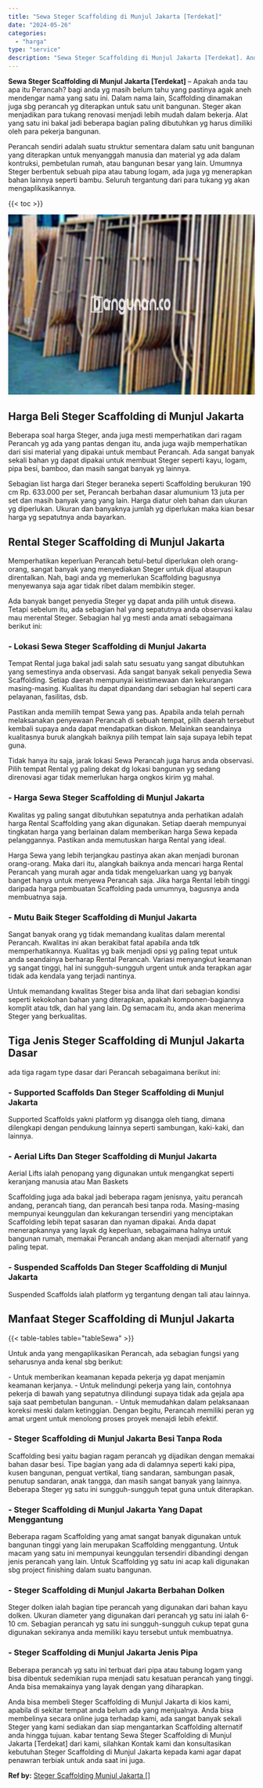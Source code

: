 ```yaml
---
title: "Sewa Steger Scaffolding di Munjul Jakarta [Terdekat]"
date: "2024-05-26"
categories: 
  - "harga"
type: "service"
description: "Sewa Steger Scaffolding di Munjul Jakarta [Terdekat]. Anda bisa membeli Steger Scaffolding di Munjul Jakarta di kios kami, apabila di sekitar tempat anda bel..."
---
```


**Sewa Steger Scaffolding di Munjul Jakarta \[Terdekat\]** – Apakah anda tau apa itu Perancah? bagi anda yg masih belum tahu yang pastinya agak aneh mendengar nama yang satu ini. Dalam nama lain, Scaffolding dinamakan juga sbg perancah yg diterapkan untuk satu unit bangunan. Steger akan menjadikan para tukang renovasi menjadi lebih mudah dalam bekerja. Alat yang satu ini bakal jadi beberapa bagian paling dibutuhkan yg harus dimiliki oleh para pekerja bangunan.

Perancah sendiri adalah suatu struktur sementara dalam satu unit bangunan yang diterapkan untuk menyanggah manusia dan material yg ada dalam kontruksi, pembetulan rumah, atau bangunan besar yang lain. Umumnya Steger berbentuk sebuah pipa atau tabung logam, ada juga yg menerapkan bahan lainnya seperti bambu. Seluruh tergantung dari para tukang yg akan mengaplikasikannya.

{{< toc >}}

![Sewa Steger Scaffolding di Munjul Jakarta [Terdekat]](/images/sewa-scaffolding-steger-14.png)

## Harga Beli Steger Scaffolding di Munjul Jakarta

Beberapa soal harga Steger, anda juga mesti memperhatikan dari ragam Perancah yg ada yang pantas dengan itu, anda juga wajib memperhatikan dari sisi material yang dipakai untuk membaut Perancah. Ada sangat banyak sekali bahan yg dapat dipakai untuk membuat Steger seperti kayu, logam, pipa besi, bamboo, dan masih sangat banyak yg lainnya.

Sebagian list harga dari Steger beraneka seperti Scaffolding berukuran 190 cm Rp. 633.000 per set, Perancah berbahan dasar alumunium 13 juta per set dan masih banyak yang yang lain. Harga diatur oleh bahan dan ukuran yg diperlukan. Ukuran dan banyaknya jumlah yg diperlukan maka kian besar harga yg sepatutnya anda bayarkan.

## Rental Steger Scaffolding di Munjul Jakarta

Memperhatikan keperluan Perancah betul-betul diperlukan oleh orang-orang, sangat banyak yang menyediakan Steger untuk dijual ataupun direntalkan. Nah, bagi anda yg memerlukan Scaffolding bagusnya menyewanya saja agar tidak ribet dalam membikin steger.

Ada banyak banget penyedia Steger yg dapat anda pilih untuk disewa. Tetapi sebelum itu, ada sebagian hal yang sepatutnya anda observasi kalau mau merental Steger. Sebagian hal yg mesti anda amati sebagaimana berikut ini:

### \- Lokasi Sewa Steger Scaffolding di Munjul Jakarta

Tempat Rental juga bakal jadi salah satu sesuatu yang sangat dibutuhkan yang semestinya anda observasi. Ada sangat banyak sekali penyedia Sewa Scaffolding. Setiap daerah mempunyai keistimewaan dan kekurangan masing-masing. Kualitas itu dapat dipandang dari sebagian hal seperti cara pelayanan, fasilitas, dsb.

Pastikan anda memilih tempat Sewa yang pas. Apabila anda telah pernah melaksanakan penyewaan Perancah di sebuah tempat, pilih daerah tersebut kembali supaya anda dapat mendapatkan diskon. Melainkan seandainya kualitasnya buruk alangkah baiknya pilih tempat lain saja supaya lebih tepat guna.

Tidak hanya itu saja, jarak lokasi Sewa Perancah juga harus anda observasi. Pilih tempat Rental yg paling dekat dg lokasi bangunan yg sedang direnovasi agar tidak memerlukan harga ongkos kirim yg mahal.

### \- Harga Sewa Steger Scaffolding di Munjul Jakarta

Kwalitas yg paling sangat dibutuhkan sepatutnya anda perhatikan adalah harga Rental Scaffolding yang akan digunakan. Setiap daerah mempunyai tingkatan harga yang berlainan dalam memberikan harga Sewa kepada pelanggannya. Pastikan anda memutuskan harga Rental yang ideal.

Harga Sewa yang lebih terjangkau pastinya akan akan menjadi buronan orang-orang. Maka dari itu, alangkah baiknya anda mencari harga Rental Perancah yang murah agar anda tidak mengeluarkan uang yg banyak banget hanya untuk menyewa Perancah saja. Jika harga Rental lebih tinggi daripada harga pembuatan Scaffolding pada umumnya, bagusnya anda membuatnya saja.

### \- Mutu Baik Steger Scaffolding di Munjul Jakarta

Sangat banyak orang yg tidak memandang kualitas dalam merental Perancah. Kwalitas ini akan berakibat fatal apabila anda tdk memperhatikannya. Kualitas yg baik menjadi opsi yg paling tepat untuk anda seandainya berharap Rental Perancah. Variasi menyangkut keamanan yg sangat tinggi, hal ini sungguh-sungguh urgent untuk anda terapkan agar tidak ada kendala yang terjadi nantinya.

Untuk memandang kwalitas Steger bisa anda lihat dari sebagian kondisi seperti kekokohan bahan yang diterapkan, apakah komponen-bagiannya komplit atau tdk, dan hal yang lain. Dg semacam itu, anda akan menerima Steger yang berkualitas.

## Tiga Jenis Steger Scaffolding di Munjul Jakarta Dasar

ada tiga ragam type dasar dari Perancah sebagaimana berikut ini:

### \- Supported Scaffolds Dan Steger Scaffolding di Munjul Jakarta

Supported Scaffolds yakni platform yg disangga oleh tiang, dimana dilengkapi dengan pendukung lainnya seperti sambungan, kaki-kaki, dan lainnya.

### \- Aerial Lifts Dan Steger Scaffolding di Munjul Jakarta

Aerial Lifts ialah penopang yang digunakan untuk mengangkat seperti keranjang manusia atau Man Baskets

Scaffolding juga ada bakal jadi beberapa ragam jenisnya, yaitu perancah andang, perancah tiang, dan perancah besi tanpa roda. Masing-masing mempunyai keunggulan dan kekurangan tersendiri yang menciptakan Scaffolding lebih tepat sasaran dan nyaman dipakai. Anda dapat menerapkannya yang layak dg keperluan, sebagaimana halnya untuk bangunan rumah, memakai Perancah andang akan menjadi alternatif yang paling tepat.

### \- Suspended Scaffolds Dan Steger Scaffolding di Munjul Jakarta

Suspended Scaffolds ialah platform yg tergantung dengan tali atau lainnya.

## Manfaat Steger Scaffolding di Munjul Jakarta

{{< table-tables table="tableSewa" >}}

Untuk anda yang mengaplikasikan Perancah, ada sebagian fungsi yang seharusnya anda kenal sbg berikut:

\- Untuk memberikan keamanan kepada pekerja yg dapat menjamin keamanan kerjanya. - Untuk melindungi pekerja yang lain, contohnya pekerja di bawah yang sepatutnya dilindungi supaya tidak ada gejala apa saja saat pembetulan bangunan. - Untuk memudahkan dalam pelaksanaan koreksi meski dalam ketinggian. Dengan begitu, Perancah memiliki peran yg amat urgent untuk menolong proses proyek menajdi lebih efektif.

### \- Steger Scaffolding di Munjul Jakarta Besi Tanpa Roda

Scaffolding besi yaitu bagian ragam perancah yg dijadikan dengan memakai bahan dasar besi. Tipe bagian yang ada di dalamnya seperti kaki pipa, kusen bangunan, penguat vertikal, tiang sandaran, sambungan pasak, penutup sandaran, anak tangga, dan masih sangat banyak yang lainnya. Beberapa Steger yg satu ini sungguh-sungguh tepat guna untuk diterapkan.

### \- Steger Scaffolding di Munjul Jakarta Yang Dapat Menggantung

Beberapa ragam Scaffolding yang amat sangat banyak digunakan untuk bangunan tinggi yang lain merupakan Scaffolding menggantung. Untuk macam yang satu ini mempunyai keunggulan tersendiri dibandingi dengan jenis perancah yang lain. Untuk Scaffolding yg satu ini acap kali digunakan sbg project finishing dalam suatu bangunan.

### \- Steger Scaffolding di Munjul Jakarta Berbahan Dolken

Steger dolken ialah bagian tipe perancah yang digunakan dari bahan kayu dolken. Ukuran diameter yang digunakan dari perancah yg satu ini ialah 6-10 cm. Sebagian perancah yg satu ini sungguh-sungguh cukup tepat guna digunakan sekiranya anda memiliki kayu tersebut untuk membuatnya.

### \- Steger Scaffolding di Munjul Jakarta Jenis Pipa

Beberapa perancah yg satu ini terbuat dari pipa atau tabung logam yang bisa dibentuk sedemikian rupa menjadi satu kesatuan perancah yang tinggi. Anda bisa memakainya yang layak dengan yang diharapkan.

Anda bisa membeli Steger Scaffolding di Munjul Jakarta di kios kami, apabila di sekitar tempat anda belum ada yang menjualnya. Anda bisa membelinya secara online juga terhadap kami, ada sangat banyak sekali Steger yang kami sediakan dan siap mengantarkan Scaffolding alternatif anda hingga tujuan. kabar tentang Sewa Steger Scaffolding di Munjul Jakarta \[Terdekat\] dari kami, silahkan Kontak kami dan konsultasikan kebutuhan Steger Scaffolding di Munjul Jakarta kepada kami agar dapat penawran terbiak untuk anda saat ini juga.

**Ref by:** [Steger Scaffolding Munjul Jakarta []](https://id.wikipedia.org/wiki/Steger)
